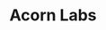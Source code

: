 ---
blog: https://acorn.io/blog
codehost: https://github.com/acorn-io/acorn
linkedin: https://linkedin.com/company/acorn-io
logohandle: acornio
sort: acorn
title: Acorn Labs
twitter: https://x.com/acornlabs
website: https://acorn.io/
youtube: https://youtube.com/channel/UCFiDJcyfbH8uQppz90-N_dg
---